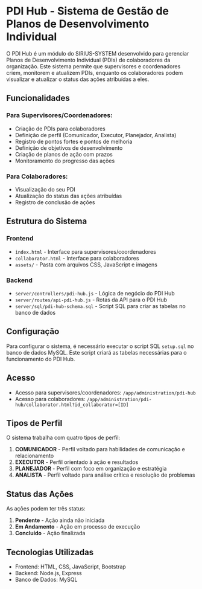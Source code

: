 # PDI Hub - Sistema de Gestão de Planos de Desenvolvimento Individual

O PDI Hub é um módulo do SIRIUS-SYSTEM desenvolvido para gerenciar Planos de Desenvolvimento Individual (PDIs) de colaboradores da organização. Este sistema permite que supervisores e coordenadores criem, monitorem e atualizem PDIs, enquanto os colaboradores podem visualizar e atualizar o status das ações atribuídas a eles.

## Funcionalidades

### Para Supervisores/Coordenadores:
- Criação de PDIs para colaboradores
- Definição de perfil (Comunicador, Executor, Planejador, Analista)
- Registro de pontos fortes e pontos de melhoria
- Definição de objetivos de desenvolvimento
- Criação de planos de ação com prazos
- Monitoramento do progresso das ações

### Para Colaboradores:
- Visualização do seu PDI
- Atualização do status das ações atribuídas
- Registro de conclusão de ações

## Estrutura do Sistema

### Frontend
- `index.html` - Interface para supervisores/coordenadores
- `collaborator.html` - Interface para colaboradores
- `assets/` - Pasta com arquivos CSS, JavaScript e imagens

### Backend
- `server/controllers/pdi-hub.js` - Lógica de negócio do PDI Hub
- `server/routes/api-pdi-hub.js` - Rotas da API para o PDI Hub
- `server/sql/pdi-hub-schema.sql` - Script SQL para criar as tabelas no banco de dados

## Configuração

Para configurar o sistema, é necessário executar o script SQL `setup.sql` no banco de dados MySQL. Este script criará as tabelas necessárias para o funcionamento do PDI Hub.

## Acesso

- Acesso para supervisores/coordenadores: `/app/administration/pdi-hub`
- Acesso para colaboradores: `/app/administration/pdi-hub/collaborator.html?id_collaborator=[ID]`

## Tipos de Perfil

O sistema trabalha com quatro tipos de perfil:

1. **COMUNICADOR** - Perfil voltado para habilidades de comunicação e relacionamento
2. **EXECUTOR** - Perfil orientado à ação e resultados
3. **PLANEJADOR** - Perfil com foco em organização e estratégia
4. **ANALISTA** - Perfil voltado para análise crítica e resolução de problemas

## Status das Ações

As ações podem ter três status:

1. **Pendente** - Ação ainda não iniciada
2. **Em Andamento** - Ação em processo de execução
3. **Concluído** - Ação finalizada

## Tecnologias Utilizadas

- Frontend: HTML, CSS, JavaScript, Bootstrap
- Backend: Node.js, Express
- Banco de Dados: MySQL 